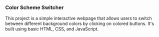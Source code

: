 
### Color Scheme Switcher

This project is a simple interactive webpage that allows users to switch between different background colors by clicking on colored buttons. It's built using basic HTML, CSS, and JavaScript.
